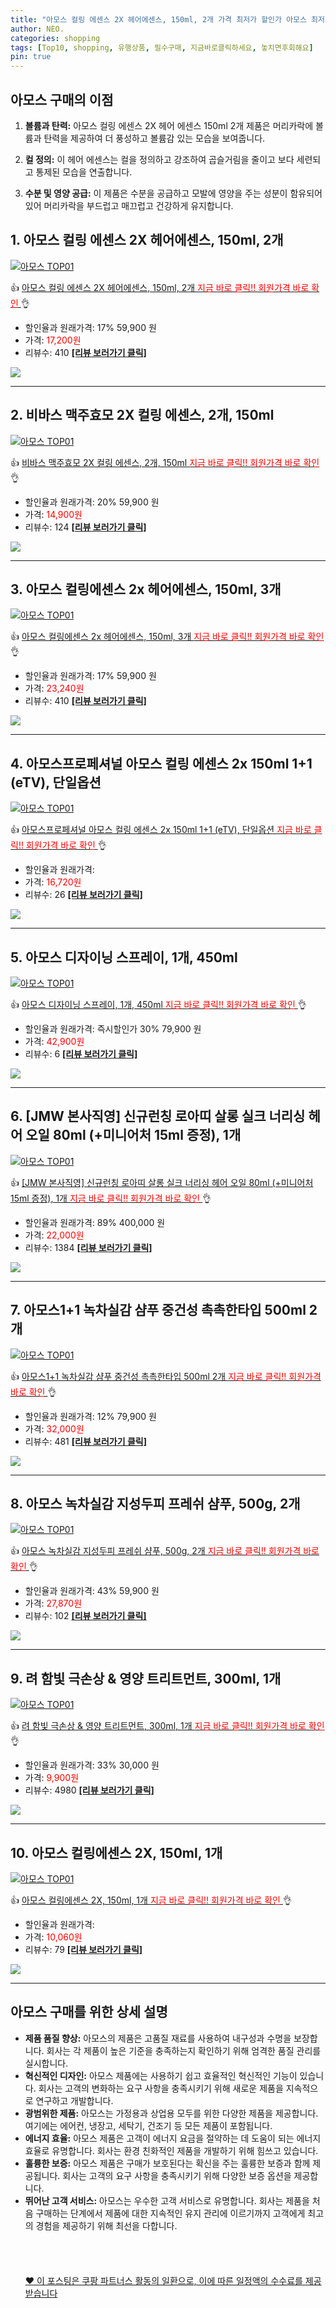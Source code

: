 ```yaml
---
title: "아모스 컬링 에센스 2X 헤어에센스, 150ml, 2개 가격 최저가 할인가 아모스 최저가 추천 제품 비교"
author: NEO.
categories: shopping
tags: [Top10, shopping, 유행상품, 필수구매, 지금바로클릭하세요, 놓치면후회해요]
pin: true
---
```

## 아모스 구매의 이점
1. **볼륨과 탄력:** 아모스 컬링 에센스 2X 헤어 에센스 150ml 2개 제품은 머리카락에 볼륨과 탄력을 제공하여 더 풍성하고 볼륨감 있는 모습을 보여줍니다.


2. **컬 정의:** 이 헤어 에센스는 컬을 정의하고 강조하여 곱슬거림을 줄이고 보다 세련되고 통제된 모습을 연출합니다.


3. **수분 및 영양 공급:** 이 제품은 수분을 공급하고 모발에 영양을 주는 성분이 함유되어 있어 머리카락을 부드럽고 매끄럽고 건강하게 유지합니다.

   

## 1. 아모스 컬링 에센스 2X 헤어에센스, 150ml, 2개

[![아모스 TOP01](https://thumbnail6.coupangcdn.com/thumbnails/remote/490x490ex/image/vendor_inventory/8b25/9e1762161802a2b3eea410237049b05f5ad2ff634e0339c5896e908b2eed.jpg)](https://link.coupang.com/re/AFFSDP?lptag=AF3617701&subid=GithubCoopas&pageKey=158853778&traceid=V0-153&itemId=521319296&vendorItemId=88207952401)


👍 [아모스 컬링 에센스 2X 헤어에센스, 150ml, 2개 <font color=red> 지금 바로 클릭!! 회원가격 바로 확인 </font> ](https://link.coupang.com/re/AFFSDP?lptag=AF3617701&subid=GithubCoopas&pageKey=158853778&traceid=V0-153&itemId=521319296&vendorItemId=88207952401) 👌 


- 할인율과 원래가격: 17%  59,900   원
- 가격: <span style='color:red'>17,200원</span>
- 리뷰수: 410  [**[리뷰 보러가기 클릭]**](https://link.coupang.com/re/AFFSDP?lptag=AF3617701&subid=GithubCoopas&pageKey=158853778&traceid=V0-153&itemId=521319296&vendorItemId=88207952401)

[![](/discount_price.png)](https://link.coupang.com/re/AFFSDP?lptag=AF3617701&subid=GithubCoopas&pageKey=158853778&traceid=V0-153&itemId=521319296&vendorItemId=88207952401)

---


   

## 2. 비바스 맥주효모 2X 컬링 에센스, 2개, 150ml

[![아모스 TOP01](https://thumbnail10.coupangcdn.com/thumbnails/remote/490x490ex/image/retail/images/1809576705800163-b75af515-72c3-4137-b522-f2bcd4d22c44.jpg)](https://link.coupang.com/re/AFFSDP?lptag=AF3617701&subid=GithubCoopas&pageKey=7411123687&traceid=V0-153&itemId=17743576032&vendorItemId=84099595724)


👍 [비바스 맥주효모 2X 컬링 에센스, 2개, 150ml <font color=red> 지금 바로 클릭!! 회원가격 바로 확인 </font> ](https://link.coupang.com/re/AFFSDP?lptag=AF3617701&subid=GithubCoopas&pageKey=7411123687&traceid=V0-153&itemId=17743576032&vendorItemId=84099595724) 👌 


- 할인율과 원래가격: 20%  59,900   원
- 가격: <span style='color:red'>14,900원</span>
- 리뷰수: 124  [**[리뷰 보러가기 클릭]**](https://link.coupang.com/re/AFFSDP?lptag=AF3617701&subid=GithubCoopas&pageKey=7411123687&traceid=V0-153&itemId=17743576032&vendorItemId=84099595724)

[![](/discount_price.png)](https://link.coupang.com/re/AFFSDP?lptag=AF3617701&subid=GithubCoopas&pageKey=7411123687&traceid=V0-153&itemId=17743576032&vendorItemId=84099595724)

---


   

## 3. 아모스 컬링에센스 2x 헤어에센스, 150ml, 3개

[![아모스 TOP01](https://thumbnail6.coupangcdn.com/thumbnails/remote/490x490ex/image/vendor_inventory/8b25/9e1762161802a2b3eea410237049b05f5ad2ff634e0339c5896e908b2eed.jpg)](https://link.coupang.com/re/AFFSDP?lptag=AF3617701&subid=GithubCoopas&pageKey=158853778&traceid=V0-153&itemId=17721297065&vendorItemId=88207952385)


👍 [아모스 컬링에센스 2x 헤어에센스, 150ml, 3개 <font color=red> 지금 바로 클릭!! 회원가격 바로 확인 </font> ](https://link.coupang.com/re/AFFSDP?lptag=AF3617701&subid=GithubCoopas&pageKey=158853778&traceid=V0-153&itemId=17721297065&vendorItemId=88207952385) 👌 


- 할인율과 원래가격: 17%  59,900   원
- 가격: <span style='color:red'>23,240원</span>
- 리뷰수: 410  [**[리뷰 보러가기 클릭]**](https://link.coupang.com/re/AFFSDP?lptag=AF3617701&subid=GithubCoopas&pageKey=158853778&traceid=V0-153&itemId=17721297065&vendorItemId=88207952385)

[![](/discount_price.png)](https://link.coupang.com/re/AFFSDP?lptag=AF3617701&subid=GithubCoopas&pageKey=158853778&traceid=V0-153&itemId=17721297065&vendorItemId=88207952385)

---


   

## 4. 아모스프로페셔널 아모스 컬링 에센스 2x 150ml 1+1 (eTV), 단일옵션

[![아모스 TOP01](https://thumbnail8.coupangcdn.com/thumbnails/remote/490x490ex/image/vendor_inventory/826a/eb12fff6319d0bf244e7c0d07ecbca8131efdebe45a146ca9c3007b3cd29.jpg)](https://link.coupang.com/re/AFFSDP?lptag=AF3617701&subid=GithubCoopas&pageKey=7685177060&traceid=V0-153&itemId=20536005117&vendorItemId=87168593046)


👍 [아모스프로페셔널 아모스 컬링 에센스 2x 150ml 1+1 (eTV), 단일옵션 <font color=red> 지금 바로 클릭!! 회원가격 바로 확인 </font> ](https://link.coupang.com/re/AFFSDP?lptag=AF3617701&subid=GithubCoopas&pageKey=7685177060&traceid=V0-153&itemId=20536005117&vendorItemId=87168593046) 👌 


- 할인율과 원래가격: 
- 가격: <span style='color:red'>16,720원</span>
- 리뷰수: 26  [**[리뷰 보러가기 클릭]**](https://link.coupang.com/re/AFFSDP?lptag=AF3617701&subid=GithubCoopas&pageKey=7685177060&traceid=V0-153&itemId=20536005117&vendorItemId=87168593046)

[![](/discount_price.png)](https://link.coupang.com/re/AFFSDP?lptag=AF3617701&subid=GithubCoopas&pageKey=7685177060&traceid=V0-153&itemId=20536005117&vendorItemId=87168593046)

---


   

## 5. 아모스 디자이닝 스프레이, 1개, 450ml

[![아모스 TOP01](https://thumbnail8.coupangcdn.com/thumbnails/remote/490x490ex/image/vendor_inventory/7494/ed794c74f850e145695e4979abeb1dcc34e63d1e14c1c9a0b9c5d1cf926d.jpg)](https://link.coupang.com/re/AFFSDP?lptag=AF3617701&subid=GithubCoopas&pageKey=133575164&traceid=V0-153&itemId=392464367&vendorItemId=87837819524)


👍 [아모스 디자이닝 스프레이, 1개, 450ml <font color=red> 지금 바로 클릭!! 회원가격 바로 확인 </font> ](https://link.coupang.com/re/AFFSDP?lptag=AF3617701&subid=GithubCoopas&pageKey=133575164&traceid=V0-153&itemId=392464367&vendorItemId=87837819524) 👌 


- 할인율과 원래가격: 즉시할인가 30%  79,900   원
- 가격: <span style='color:red'>42,900원</span>
- 리뷰수: 6  [**[리뷰 보러가기 클릭]**](https://link.coupang.com/re/AFFSDP?lptag=AF3617701&subid=GithubCoopas&pageKey=133575164&traceid=V0-153&itemId=392464367&vendorItemId=87837819524)

[![](/discount_price.png)](https://link.coupang.com/re/AFFSDP?lptag=AF3617701&subid=GithubCoopas&pageKey=133575164&traceid=V0-153&itemId=392464367&vendorItemId=87837819524)

---


   

## 6. [JMW 본사직영] 신규런칭 로아띠 살롱 실크 너리싱 헤어 오일 80ml (+미니어처 15ml 증정), 1개

[![아모스 TOP01](https://thumbnail8.coupangcdn.com/thumbnails/remote/490x490ex/image/vendor_inventory/e433/35466764301a11c76f96eec3cb648066003a867be19f957f758a5a4d7baa.jpg)](https://link.coupang.com/re/AFFSDP?lptag=AF3617701&subid=GithubCoopas&pageKey=7815805580&traceid=V0-153&itemId=21213999723&vendorItemId=88243343598)


👍 [[JMW 본사직영] 신규런칭 로아띠 살롱 실크 너리싱 헤어 오일 80ml (+미니어처 15ml 증정), 1개 <font color=red> 지금 바로 클릭!! 회원가격 바로 확인 </font> ](https://link.coupang.com/re/AFFSDP?lptag=AF3617701&subid=GithubCoopas&pageKey=7815805580&traceid=V0-153&itemId=21213999723&vendorItemId=88243343598) 👌 


- 할인율과 원래가격: 89%  400,000   원
- 가격: <span style='color:red'>22,000원</span>
- 리뷰수: 1384  [**[리뷰 보러가기 클릭]**](https://link.coupang.com/re/AFFSDP?lptag=AF3617701&subid=GithubCoopas&pageKey=7815805580&traceid=V0-153&itemId=21213999723&vendorItemId=88243343598)

[![](/discount_price.png)](https://link.coupang.com/re/AFFSDP?lptag=AF3617701&subid=GithubCoopas&pageKey=7815805580&traceid=V0-153&itemId=21213999723&vendorItemId=88243343598)

---


   

## 7. 아모스1+1 녹차실감 샴푸 중건성 촉촉한타입 500ml 2개

[![아모스 TOP01](https://thumbnail8.coupangcdn.com/thumbnails/remote/490x490ex/image/vendor_inventory/d63b/d0466b8e7a53202459bccf6d0984114aa280a15ca2c944dc2514febbf13d.jpg)](https://link.coupang.com/re/AFFSDP?lptag=AF3617701&subid=GithubCoopas&pageKey=7253750588&traceid=V0-153&itemId=18458177201&vendorItemId=88317314530)


👍 [아모스1+1 녹차실감 샴푸 중건성 촉촉한타입 500ml 2개 <font color=red> 지금 바로 클릭!! 회원가격 바로 확인 </font> ](https://link.coupang.com/re/AFFSDP?lptag=AF3617701&subid=GithubCoopas&pageKey=7253750588&traceid=V0-153&itemId=18458177201&vendorItemId=88317314530) 👌 


- 할인율과 원래가격: 12%  79,900   원
- 가격: <span style='color:red'>32,000원</span>
- 리뷰수: 481  [**[리뷰 보러가기 클릭]**](https://link.coupang.com/re/AFFSDP?lptag=AF3617701&subid=GithubCoopas&pageKey=7253750588&traceid=V0-153&itemId=18458177201&vendorItemId=88317314530)

[![](/discount_price.png)](https://link.coupang.com/re/AFFSDP?lptag=AF3617701&subid=GithubCoopas&pageKey=7253750588&traceid=V0-153&itemId=18458177201&vendorItemId=88317314530)

---


   

## 8. 아모스 녹차실감 지성두피 프레쉬 샴푸, 500g, 2개

[![아모스 TOP01](https://thumbnail7.coupangcdn.com/thumbnails/remote/490x490ex/image/vendor_inventory/8e03/4b28ec56ec8c90e490bbaa990b4598097f535779ade062d57d971e298336.jpg)](https://link.coupang.com/re/AFFSDP?lptag=AF3617701&subid=GithubCoopas&pageKey=7553988210&traceid=V0-153&itemId=20335424008&vendorItemId=86007935743)


👍 [아모스 녹차실감 지성두피 프레쉬 샴푸, 500g, 2개 <font color=red> 지금 바로 클릭!! 회원가격 바로 확인 </font> ](https://link.coupang.com/re/AFFSDP?lptag=AF3617701&subid=GithubCoopas&pageKey=7553988210&traceid=V0-153&itemId=20335424008&vendorItemId=86007935743) 👌 


- 할인율과 원래가격: 43%  59,900   원
- 가격: <span style='color:red'>27,870원</span>
- 리뷰수: 102  [**[리뷰 보러가기 클릭]**](https://link.coupang.com/re/AFFSDP?lptag=AF3617701&subid=GithubCoopas&pageKey=7553988210&traceid=V0-153&itemId=20335424008&vendorItemId=86007935743)

[![](/discount_price.png)](https://link.coupang.com/re/AFFSDP?lptag=AF3617701&subid=GithubCoopas&pageKey=7553988210&traceid=V0-153&itemId=20335424008&vendorItemId=86007935743)

---


   

## 9. 려 함빛 극손상 & 영양 트리트먼트, 300ml, 1개

[![아모스 TOP01](https://thumbnail8.coupangcdn.com/thumbnails/remote/490x490ex/image/retail/images/2023/10/10/17/6/f064ed64-90f3-4a45-b95d-c6bc57e1d7d1.jpg)](https://link.coupang.com/re/AFFSDP?lptag=AF3617701&subid=GithubCoopas&pageKey=7644053210&traceid=V0-153&itemId=20320180024&vendorItemId=87405611484)


👍 [려 함빛 극손상 & 영양 트리트먼트, 300ml, 1개 <font color=red> 지금 바로 클릭!! 회원가격 바로 확인 </font> ](https://link.coupang.com/re/AFFSDP?lptag=AF3617701&subid=GithubCoopas&pageKey=7644053210&traceid=V0-153&itemId=20320180024&vendorItemId=87405611484) 👌 


- 할인율과 원래가격: 33%  30,000   원
- 가격: <span style='color:red'>9,900원</span>
- 리뷰수: 4980  [**[리뷰 보러가기 클릭]**](https://link.coupang.com/re/AFFSDP?lptag=AF3617701&subid=GithubCoopas&pageKey=7644053210&traceid=V0-153&itemId=20320180024&vendorItemId=87405611484)

[![](/discount_price.png)](https://link.coupang.com/re/AFFSDP?lptag=AF3617701&subid=GithubCoopas&pageKey=7644053210&traceid=V0-153&itemId=20320180024&vendorItemId=87405611484)

---


   

## 10. 아모스 컬링에센스 2X, 150ml, 1개

[![아모스 TOP01](https://thumbnail6.coupangcdn.com/thumbnails/remote/490x490ex/image/vendor_inventory/8b25/9e1762161802a2b3eea410237049b05f5ad2ff634e0339c5896e908b2eed.jpg)](https://link.coupang.com/re/AFFSDP?lptag=AF3617701&subid=GithubCoopas&pageKey=158853778&traceid=V0-153&itemId=15674661083&vendorItemId=88207952371)


👍 [아모스 컬링에센스 2X, 150ml, 1개 <font color=red> 지금 바로 클릭!! 회원가격 바로 확인 </font> ](https://link.coupang.com/re/AFFSDP?lptag=AF3617701&subid=GithubCoopas&pageKey=158853778&traceid=V0-153&itemId=15674661083&vendorItemId=88207952371) 👌 


- 할인율과 원래가격: 
- 가격: <span style='color:red'>10,060원</span>
- 리뷰수: 79  [**[리뷰 보러가기 클릭]**](https://link.coupang.com/re/AFFSDP?lptag=AF3617701&subid=GithubCoopas&pageKey=158853778&traceid=V0-153&itemId=15674661083&vendorItemId=88207952371)

[![](/discount_price.png)](https://link.coupang.com/re/AFFSDP?lptag=AF3617701&subid=GithubCoopas&pageKey=158853778&traceid=V0-153&itemId=15674661083&vendorItemId=88207952371)

---
## 아모스 구매를 위한 상세 설명
* **제품 품질 향상:** 아모스의 제품은 고품질 재료를 사용하여 내구성과 수명을 보장합니다. 회사는 각 제품이 높은 기준을 충족하는지 확인하기 위해 엄격한 품질 관리를 실시합니다.
* **혁신적인 디자인:** 아모스 제품에는 사용하기 쉽고 효율적인 혁신적인 기능이 있습니다. 회사는 고객의 변화하는 요구 사항을 충족시키기 위해 새로운 제품을 지속적으로 연구하고 개발합니다.
* **광범위한 제품:** 아모스는 가정용과 상업용 모두를 위한 다양한 제품을 제공합니다. 여기에는 에어컨, 냉장고, 세탁기, 건조기 등 모든 제품이 포함됩니다.
* **에너지 효율:** 아모스 제품은 고객이 에너지 요금을 절약하는 데 도움이 되는 에너지 효율로 유명합니다. 회사는 환경 친화적인 제품을 개발하기 위해 힘쓰고 있습니다.
* **훌륭한 보증:** 아모스 제품은 구매가 보호된다는 확신을 주는 훌륭한 보증과 함께 제공됩니다. 회사는 고객의 요구 사항을 충족시키기 위해 다양한 보증 옵션을 제공합니다.
* **뛰어난 고객 서비스:** 아모스는 우수한 고객 서비스로 유명합니다. 회사는 제품을 처음 구매하는 단계에서 제품에 대한 지속적인 유지 관리에 이르기까지 고객에게 최고의 경험을 제공하기 위해 최선을 다합니다.<br><br><br><br><br> [ ❤  이 포스팅은 쿠팡 파트너스 활동의 일환으로, 이에 따른 일정액의 수수료를 제공받습니다](https://link.coupang.com/a/bcEFyh)